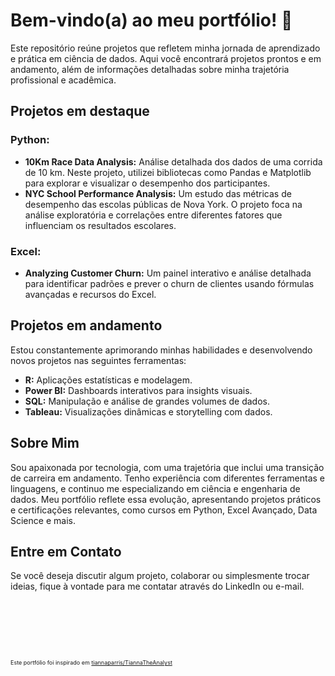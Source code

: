 <h1>Bem-vindo(a) ao meu portfólio! 👋</h1>
Este repositório reúne projetos que refletem minha jornada de aprendizado e prática em ciência de dados. Aqui você encontrará projetos prontos e em andamento, além de informações detalhadas sobre minha trajetória profissional e acadêmica.

<h2>Projetos em destaque</h2>
<h3>Python:</h3>
<ul>
	<li><strong>10Km Race Data Analysis:</strong> Análise detalhada dos dados de uma corrida de 10 km. Neste projeto, utilizei bibliotecas como Pandas e Matplotlib para explorar e visualizar o desempenho dos participantes.
	</li>

   <li><strong>NYC School Performance Analysis:</strong> Um estudo das métricas de desempenho das escolas públicas de Nova York. O projeto foca na análise exploratória e correlações entre diferentes fatores que influenciam os resultados escolares.
   </li>
</ul>

<h3>Excel:</h3>
<ul>
	<li><strong>Analyzing Customer Churn:</strong> Um painel interativo e análise detalhada para identificar padrões e prever o churn de clientes usando fórmulas avançadas e recursos do Excel.
	</li>
</ul>

<h2>Projetos em andamento</h2>
<p>Estou constantemente aprimorando minhas habilidades e desenvolvendo novos projetos nas seguintes ferramentas:</p>
<ul>
<li><b>R:</b> Aplicações estatísticas e modelagem.</li>
<li><b>Power BI:</b> Dashboards interativos para insights visuais.</li>
<li><b>SQL:</b> Manipulação e análise de grandes volumes de dados.</li>
<li><b>Tableau:</b> Visualizações dinâmicas e storytelling com dados.</li>
</ul>

<h2>Sobre Mim</h2>
<p>Sou apaixonada por tecnologia, com uma trajetória que inclui uma transição de carreira em andamento. Tenho experiência com diferentes ferramentas e linguagens, e continuo me especializando em ciência e engenharia de dados. Meu portfólio reflete essa evolução, apresentando projetos práticos e certificações relevantes, como cursos em Python, Excel Avançado, Data Science e mais.</p>

<h2>Entre em Contato</h2>
<p>Se você deseja discutir algum projeto, colaborar ou simplesmente trocar ideias, fique à vontade para me contatar através do LinkedIn ou e-mail.</p>
<br>
<br>
<br>
<br>
<br>
<p style="font-size: 9px;">Este portfólio foi inspirado em <a href="https://github.com/tiannaparris/TiannaTheAnalyst">tiannaparris/TiannaTheAnalyst</a></p>